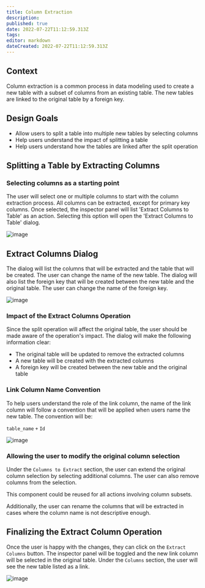 ```yaml
---
title: Column Extraction
description: 
published: true
date: 2022-07-22T11:12:59.313Z
tags: 
editor: markdown
dateCreated: 2022-07-22T11:12:59.313Z
---
```


## Context

Column extraction is a common process in data modeling used to create a new table with a subset of columns from an existing table. The new tables are linked to the original table by a foreign key.

## Design Goals

- Allow users to split a table into multiple new tables by selecting columns
- Help users understand the impact of splitting a table
- Help users understand how the tables are linked after the split operation

## Splitting a Table by Extracting Columns

### Selecting columns as a starting point

The user will select one or multiple columns to start with the column extraction process. All columns can be extracted, except for primary key columns. Once selected, the inspector panel will list 'Extract Columns to Table' as an action. Selecting this option will open the 'Extract Columns to Table' dialog.

![image](https://user-images.githubusercontent.com/845767/185139636-9a8a048c-9f87-4e26-aa2c-88f4e8d1648d.png)

## Extract Columns Dialog

The dialog will list the columns that will be extracted and the table that will be created. The user can change the name of the new table. The dialog will also list the foreign key that will be created between the new table and the original table. The user can change the name of the foreign key.

![image](https://user-images.githubusercontent.com/845767/185140900-ea1514c3-2423-42ad-ab98-a4f87848f463.png)

### Impact of the Extract Columns Operation

Since the split operation will affect the original table, the user should be made aware of the operation's impact. The dialog will make the following information clear:

- The original table will be updated to remove the extracted columns
- A new table will be created with the extracted columns
- A foreign key will be created between the new table and the original table

### Link Column Name Convention

To help users understand the role of the link column, the name of the link column will follow a convention that will be applied when users name the new table. The convention will be:

`table_name` `+` `Id`

![image](https://user-images.githubusercontent.com/845767/185142290-db3d6fc7-86b6-4a2d-8c23-7ed48104c8cc.png)

### Allowing the user to modify the original column selection

Under the `Columns to Extract` section, the user can extend the original column selection by selecting additional columns. The user can also remove columns from the selection.

This component could be reused for all actions involving column subsets.

Additionally, the user can rename the columns that will be extracted in cases where the column name is not descriptive enough.

## Finalizing the Extract Column Operation

Once the user is happy with the changes, they can click on the `Extract Columns` button. The inspector panel will be toggled and the new link column will be selected in the original table. Under the `Columns` section, the user will see the new table listed as a link.

![image](https://user-images.githubusercontent.com/845767/185143860-f2995fc4-c767-4cce-aaa6-319ef27630ff.png)
